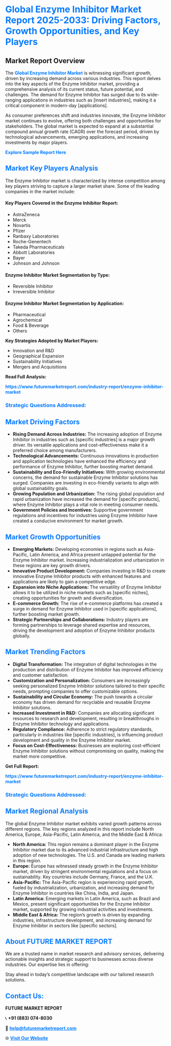 <h1 style="color: #007BFF;">Global Enzyme Inhibitor Market Report 2025-2033: Driving Factors, Growth Opportunities, and Key Players</h1>

<section id="overview">
<h2>Market Report Overview</h2>
<p>The <a href="https://www.futuremarketreport.com/industry-report/enzyme-inhibitor-market" style="color: #007BFF; text-decoration: none;"><strong>Global Enzyme Inhibitor Market</strong></a> is witnessing significant growth, driven by increasing demand across various industries. This report delves into the key aspects of the Enzyme Inhibitor market, providing a comprehensive analysis of its current status, future potential, and challenges. The demand for Enzyme Inhibitor has surged due to its wide-ranging applications in industries such as [insert industries], making it a critical component in modern-day [applications].</p>
<p>As consumer preferences shift and industries innovate, the Enzyme Inhibitor market continues to evolve, offering both challenges and opportunities for stakeholders. The global market is expected to expand at a substantial compound annual growth rate (CAGR) over the forecast period, driven by technological advancements, emerging applications, and increasing investments by major players.</p>
</section>

<section id="overview">
<p><a href="https://www.futuremarketreport.com/request-sample/reportId=57684" style="color: #007BFF; text-decoration: none;"><strong>Explore Sample Report Here</strong></a></p>
</section>

<section id="key-players">
<h2 style="color: #007BFF;">Market Key Players Analysis</h2>
<p>The Enzyme Inhibitor market is characterized by intense competition among key players striving to capture a larger market share. Some of the leading companies in the market include:</p>
<h4>Key Players Covered in the Enzyme Inhibitor Report:</h4>
<ul><li>AstraZeneca</li><li>Merck</li><li>Novartis</li><li>Pfizer</li><li>Ranbaxy Laboratories</li><li>Roche-Genentech</li><li>Takeda Pharmaceuticals</li><li>Abbott Laboratories</li><li>Bayer</li><li>Johnson and Johnson</li></ul>
<h4>Enzyme Inhibitor Market Segmentation by Type:</h4>
<ul><li>Reversible Inhibitor</li><li>Irreversible Inhibitor</li></ul>

<h4>Enzyme Inhibitor Market Segmentation by Application:</h4>
<ul><li>Pharmaceutical</li><li>Agrochemical</li><li>Food &amp; Beverage</li><li>Others</li></ul>
<p><strong>Key Strategies Adopted by Market Players:</strong></p>
<ul>
<li>Innovation and R&D</li>
<li>Geographical Expansion</li>
<li>Sustainability Initiatives</li>
<li>Mergers and Acquisitions</li>
</ul>
</section>

<section>
<p><strong>Read Full Analysis: </strong></p><a href="https://www.futuremarketreport.com/industry-report/enzyme-inhibitor-market" style="color: #007BFF; text-decoration: none;"><strong>https://www.futuremarketreport.com/industry-report/enzyme-inhibitor-market</strong></a>
<h3 style="color: #007BFF;">Strategic Questions Addressed:</h3>
</section>

<section id="driving-factors">
<h2 style="color: #007BFF;">Market Driving Factors</h2>
<ul>
<li><strong>Rising Demand Across Industries:</strong> The increasing adoption of Enzyme Inhibitor in industries such as [specific industries] is a major growth driver. Its versatile applications and cost-effectiveness make it a preferred choice among manufacturers.</li>
<li><strong>Technological Advancements:</strong> Continuous innovations in production and application technologies have enhanced the efficiency and performance of Enzyme Inhibitor, further boosting market demand.</li>
<li><strong>Sustainability and Eco-Friendly Initiatives:</strong> With growing environmental concerns, the demand for sustainable Enzyme Inhibitor solutions has surged. Companies are investing in eco-friendly variants to align with global sustainability goals.</li>
<li><strong>Growing Population and Urbanization:</strong> The rising global population and rapid urbanization have increased the demand for [specific products], where Enzyme Inhibitor plays a vital role in meeting consumer needs.</li>
<li><strong>Government Policies and Incentives:</strong> Supportive government regulations and incentives for industries using Enzyme Inhibitor have created a conducive environment for market growth.</li>
</ul>
</section>

<section id="growth-opportunities">
<h2 style="color: #007BFF;">Market Growth Opportunities</h2>
<ul>
<li><strong>Emerging Markets:</strong> Developing economies in regions such as Asia-Pacific, Latin America, and Africa present untapped potential for the Enzyme Inhibitor market. Increasing industrialization and urbanization in these regions are key growth drivers.</li>
<li><strong>Innovative Product Development:</strong> Companies investing in R&D to create innovative Enzyme Inhibitor products with enhanced features and applications are likely to gain a competitive edge.</li>
<li><strong>Expansion into Niche Applications:</strong> The versatility of Enzyme Inhibitor allows it to be utilized in niche markets such as [specific niches], creating opportunities for growth and diversification.</li>
<li><strong>E-commerce Growth:</strong> The rise of e-commerce platforms has created a surge in demand for Enzyme Inhibitor used in [specific applications], further boosting market growth.</li>
<li><strong>Strategic Partnerships and Collaborations:</strong> Industry players are forming partnerships to leverage shared expertise and resources, driving the development and adoption of Enzyme Inhibitor products globally.</li>
</ul>
</section>

<section id="trending-factors">
<h2 style="color: #007BFF;">Market Trending Factors</h2>
<ul>
<li><strong>Digital Transformation:</strong> The integration of digital technologies in the production and distribution of Enzyme Inhibitor has improved efficiency and customer satisfaction.</li>
<li><strong>Customization and Personalization:</strong> Consumers are increasingly seeking personalized Enzyme Inhibitor solutions tailored to their specific needs, prompting companies to offer customizable options.</li>
<li><strong>Sustainability and Circular Economy:</strong> The push towards a circular economy has driven demand for recyclable and reusable Enzyme Inhibitor solutions.</li>
<li><strong>Increased Investment in R&D:</strong> Companies are allocating significant resources to research and development, resulting in breakthroughs in Enzyme Inhibitor technology and applications.</li>
<li><strong>Regulatory Compliance:</strong> Adherence to strict regulatory standards, particularly in industries like [specific industries], is influencing product development and quality in the Enzyme Inhibitor market.</li>
<li><strong>Focus on Cost-Effectiveness:</strong> Businesses are exploring cost-efficient Enzyme Inhibitor solutions without compromising on quality, making the market more competitive.</li>
</ul>
</section>

<section>
<p><strong>Get Full Report: </strong></p><a href="https://www.futuremarketreport.com/industry-report/enzyme-inhibitor-market" style="color: #007BFF; text-decoration: none;"><strong>https://www.futuremarketreport.com/industry-report/enzyme-inhibitor-market</strong></a>
<h3 style="color: #007BFF;">Strategic Questions Addressed:</h3>
</section>


<section id="regional-analysis">
<h2 style="color: #007BFF;">Market Regional Analysis</h2>
<p>The global Enzyme Inhibitor market exhibits varied growth patterns across different regions. The key regions analyzed in this report include North America, Europe, Asia-Pacific, Latin America, and the Middle East & Africa:</p>
<ul>
<li><strong>North America:</strong> This region remains a dominant player in the Enzyme Inhibitor market due to its advanced industrial infrastructure and high adoption of new technologies. The U.S. and Canada are leading markets in this region.</li>
<li><strong>Europe:</strong> Europe has witnessed steady growth in the Enzyme Inhibitor market, driven by stringent environmental regulations and a focus on sustainability. Key countries include Germany, France, and the U.K.</li>
<li><strong>Asia-Pacific:</strong> The Asia-Pacific region is experiencing rapid growth, fueled by industrialization, urbanization, and increasing demand for Enzyme Inhibitor in countries like China, India, and Japan.</li>
<li><strong>Latin America:</strong> Emerging markets in Latin America, such as Brazil and Mexico, present significant opportunities for the Enzyme Inhibitor market, supported by growing industrial activities and investments.</li>
<li><strong>Middle East & Africa:</strong> The region’s growth is driven by expanding industries, infrastructure development, and increasing demand for Enzyme Inhibitor in sectors like [specific sectors].</li>
</ul>
</section>

<footer>
<h2 style="color: #007BFF;">About FUTURE MARKET REPORT</h2>
<p>We are a trusted name in market research and advisory services, delivering actionable insights and strategic support to businesses across diverse industries. Our expertise lies in offering:</p>

<p>Stay ahead in today’s competitive landscape with our tailored research solutions.</p>

<h2 style="color: #007BFF;">Contact Us:</h2>
<p><strong>FUTURE MARKET REPORT</strong></p>
<p>📞 <strong>+91 (883) 074-8030</strong></p>
<p>📧 <strong><a href="mailto:help@futuremarketreport.com" style="color: #007BFF;">help@futuremarketreport.com</a></strong></p>
<p>🌐 <strong><a href="https://www.futuremarketreport.com/" style="color: #007BFF;">Visit Our Website</a></strong></p>
</footer>